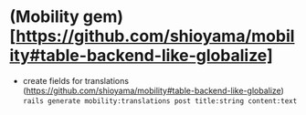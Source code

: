 # (Mobility gem)[https://github.com/shioyama/mobility#table-backend-like-globalize]

- create fields for translations
   (https://github.com/shioyama/mobility#table-backend-like-globalize) 
   `rails generate mobility:translations post title:string content:text`